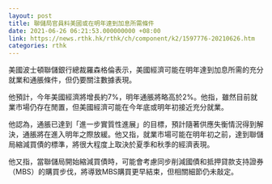 ```yaml
---
layout: post
title: 聯儲局官員料美國或在明年達到加息所需條件
date: 2021-06-26 06:21:53.000000000 +08:00
link: https://news.rthk.hk/rthk/ch/component/k2/1597776-20210626.htm
categories: rthk
---
```


美國波士頓聯儲銀行總裁羅森格倫表示，美國經濟可能在明年達到加息所需的充分就業和通脹條件，但仍要關注數據表現。

他預計，今年美國經濟將增長約7%，明年通脹將略高於2%。他指，雖然目前就業市場仍存在閒置，但美國經濟可能在今年底或明年初接近充分就業。

他認為，通脹已達到「進一步實質性進展」的目標，預計隨著供應失衡情況得到解決，通脹將在進入明年之際放緩。他又指，就業市場可能在明年初之前，達到聯儲局縮減買債的標準，將很大程度上取決於夏季和秋季的經濟表現。

他又指，當聯儲局開始縮減買債時，可能會考慮同步削減國債和抵押貸款支持證券（MBS）的購買步伐，將導致MBS購買更早結束，但相關細節仍未敲定。
